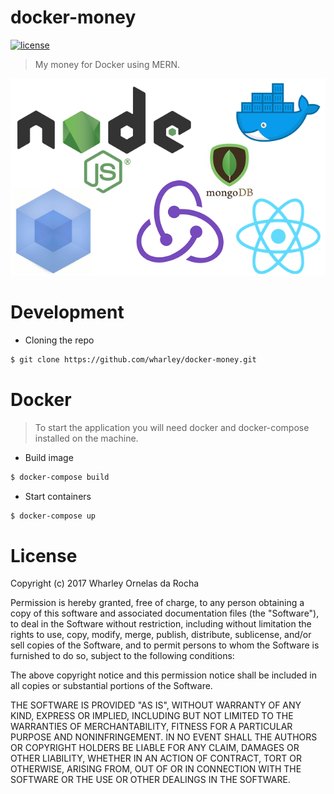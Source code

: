 # docker-money

[![license](https://img.shields.io/github/license/mashape/apistatus.svg)](https://github.com/wharley/docker-money)

> My money for Docker using MERN.

![Markdown Course](image/docker-money.png)

# Development

* Cloning the repo

```bash
$ git clone https://github.com/wharley/docker-money.git
```

# Docker

> To start the application you will need docker and docker-compose installed on the machine.

* Build image

```bash
$ docker-compose build
```

* Start containers

```bash
$ docker-compose up
```

# License

Copyright (c) 2017 Wharley Ornelas da Rocha

Permission is hereby granted, free of charge, to any person obtaining a copy of
this software and associated documentation files (the "Software"), to deal in
the Software without restriction, including without limitation the rights to
use, copy, modify, merge, publish, distribute, sublicense, and/or sell copies
of the Software, and to permit persons to whom the Software is furnished to do
so, subject to the following conditions:

The above copyright notice and this permission notice shall be included in all
copies or substantial portions of the Software.

THE SOFTWARE IS PROVIDED "AS IS", WITHOUT WARRANTY OF ANY KIND, EXPRESS OR
IMPLIED, INCLUDING BUT NOT LIMITED TO THE WARRANTIES OF MERCHANTABILITY,
FITNESS FOR A PARTICULAR PURPOSE AND NONINFRINGEMENT. IN NO EVENT SHALL THE
AUTHORS OR COPYRIGHT HOLDERS BE LIABLE FOR ANY CLAIM, DAMAGES OR OTHER
LIABILITY, WHETHER IN AN ACTION OF CONTRACT, TORT OR OTHERWISE, ARISING FROM,
OUT OF OR IN CONNECTION WITH THE SOFTWARE OR THE USE OR OTHER DEALINGS IN THE
SOFTWARE.
